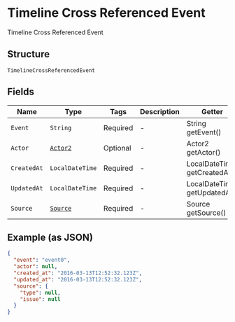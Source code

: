 
# Timeline Cross Referenced Event

Timeline Cross Referenced Event

## Structure

`TimelineCrossReferencedEvent`

## Fields

| Name | Type | Tags | Description | Getter | Setter |
|  --- | --- | --- | --- | --- | --- |
| `Event` | `String` | Required | - | String getEvent() | setEvent(String event) |
| `Actor` | [`Actor2`](../../doc/models/actor-2.md) | Optional | - | Actor2 getActor() | setActor(Actor2 actor) |
| `CreatedAt` | `LocalDateTime` | Required | - | LocalDateTime getCreatedAt() | setCreatedAt(LocalDateTime createdAt) |
| `UpdatedAt` | `LocalDateTime` | Required | - | LocalDateTime getUpdatedAt() | setUpdatedAt(LocalDateTime updatedAt) |
| `Source` | [`Source`](../../doc/models/source.md) | Required | - | Source getSource() | setSource(Source source) |

## Example (as JSON)

```json
{
  "event": "event0",
  "actor": null,
  "created_at": "2016-03-13T12:52:32.123Z",
  "updated_at": "2016-03-13T12:52:32.123Z",
  "source": {
    "type": null,
    "issue": null
  }
}
```

